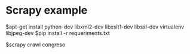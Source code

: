 # Scrapy example

$apt-get install python-dev libxml2-dev libxslt1-dev libssl-dev virtualenv libjpeg-dev
$pip install -r requeriments.txt

$scrapy crawl congreso
